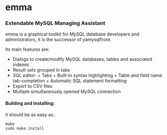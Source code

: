 emma
====
### Extendable MySQL Managing Assistant

emma is a graphical toolkit for MySQL database developers and administrators, it is the successor of yamysqlfront. 
 
 Its main features are: 
 * Dialogs to create/modify MySQL databases, tables and associated indexes 
 * Result sets grouped in tabs 
 * SQL editor: + Tabs + Built-in syntax highlighting + Table and field name
   tab-completion + Automatic SQL statement formatting 
 * Export to CSV files 
 * Multiple simultaneously opened MySQL connection

#### Building and Installing:
it should be as easy as..
```
make
sudo make install
```
